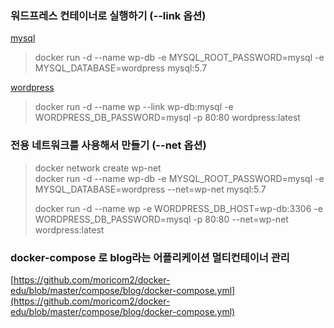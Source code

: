 ### 워드프레스 컨테이너로 실행하기 (--link 옵션)

[mysql](https://hub.docker.com/_/mysql)  
> docker run -d --name wp-db -e MYSQL_ROOT_PASSWORD=mysql -e MYSQL_DATABASE=wordpress mysql:5.7  

[wordpress](https://hub.docker.com/_/wordpress)  
> docker run -d --name wp --link wp-db:mysql -e WORDPRESS_DB_PASSWORD=mysql -p 80:80 wordpress:latest  

### 전용 네트워크를 사용해서 만들기 (--net 옵션)
> docker network create wp-net  
> docker run -d --name wp-db -e MYSQL_ROOT_PASSWORD=mysql -e MYSQL_DATABASE=wordpress --net=wp-net mysql:5.7  
>  
> docker run -d --name wp -e WORDPRESS_DB_HOST=wp-db:3306 -e WORDPRESS_DB_PASSWORD=mysql -p 80:80 --net=wp-net wordpress:latest  

### docker-compose 로 blog라는 어플리케이션 멀티컨테이너 관리
[https://github.com/moricom2/docker-edu/blob/master/compose/blog/docker-compose.yml](https://github.com/moricom2/docker-edu/blob/master/compose/blog/docker-compose.yml)  

